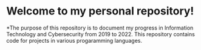 # Welcome to my personal repository!

*The purpose of this repository is to document my progress in Information Technology
and Cybersecurity from 2019 to 2022. This repository contains code for projects in various progaramming languages.
